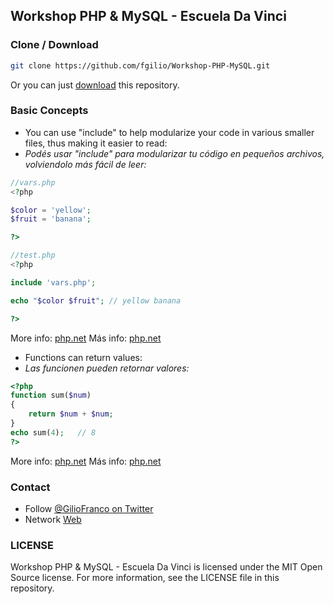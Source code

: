 ## Workshop PHP & MySQL - Escuela Da Vinci


### Clone / Download

```bash
git clone https://github.com/fgilio/Workshop-PHP-MySQL.git
```

Or you can just [download](https://github.com/fgilio/Workshop-PHP-MySQL/archive/master.zip)
this repository.

### Basic Concepts

- You can use "include" to help modularize your code in various smaller files, thus making it easier to read:
- *Podés usar "include" para modularizar tu código en pequeños archivos, volviendolo más fácil de leer:*
```php
//vars.php
<?php

$color = 'yellow';
$fruit = 'banana';

?>
```
```php
//test.php
<?php

include 'vars.php';

echo "$color $fruit"; // yellow banana

?>
```
More info: [php.net](php.net/manual/en/function.include.php)
Más info: [php.net](php.net/manual/es/function.include.php)


- Functions can return values:
- *Las funcionen pueden retornar valores:*
```php
<?php
function sum($num)
{
    return $num + $num;
}
echo sum(4);   // 8
?>
```
More info: [php.net](http://php.net/manual/en/functions.returning-values.php)
Más info: [php.net](http://php.net/manual/es/functions.returning-values.phpp)


### Contact

* Follow [@GilioFranco on Twitter](https://twitter.com/GilioFranco)
* Network [Web](http://fgilio.com/)


### LICENSE

Workshop PHP & MySQL - Escuela Da Vinci is licensed under the MIT Open Source license. For more information, see the LICENSE file in this repository.
